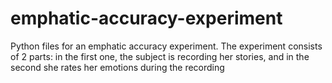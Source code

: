 # emphatic-accuracy-experiment
Python files for an emphatic accuracy experiment. The experiment consists of 2 parts: in the first one, the subject is recording her stories, and in the second she rates her emotions during the recording

